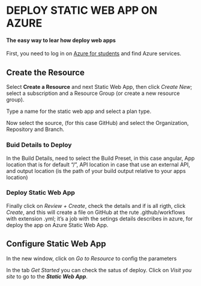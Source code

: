 
<h1 id="deploy-static-web-app-on-azure">DEPLOY STATIC WEB APP ON AZURE</h1>
<h4 id="the-easy-way-to-lear-how-deploy-web-apps">The easy way to lear how deploy web apps</h4>
<p>First, you need to log in on <a href="https://azure.microsoft.com/en-us/free/students">Azure for students</a> and find Azure services.</p>
<h2 id="create-the-resource">Create the Resource</h2>
<p>Select <strong>Create a Resource</strong> and next Static Web App, then click <em>Create New</em>; select a subscription and a Resource Group (or create a new resource group).</p>
<p>Type a name for the static web app and select a plan type.</p>
<p>Now select the source, (for this case GitHub) and select the Organization, Repository and Branch.</p>
<h3 id="buid-details-to-deploy">Buid Details to Deploy</h3>
<p>In the Build Details, need to select the Build Preset, in this case angular, App location that is for default “/”, API location in case that use an external API, and output location (is the path of your build output relative to your apps location)</p>
<h3 id="deploy-static-web-app">Deploy Static Web App</h3>
<p>Finally click on <em>Review + Create</em>, check the details and if is all rigth, click <em>Create</em>, and this will create a file on GitHub at the rute .github/workflows with extension .yml; it’s a job with the setings details describes in azure, for deploy the app on Azure Static Web App.</p>
<h2 id="configure-static-web-app">Configure Static Web App</h2>
<p>In the new window, click on <em>Go to Resource</em> to config the parameters</p>
<p>In the tab <em>Get Started</em> you can check the satus of deploy. Click on <em>Visit you site</em> to go to the <em><strong>Static Web App</strong></em>.</p>
